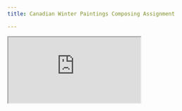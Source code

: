 ```yaml
---
title: Canadian Winter Paintings Composing Assignment

---
```


<div class='iframe-container'>
<iframe class='iframe' src="https://docs.google.com/document/d/e/2PACX-1vS8zQeoNNHgMVwuN6F4MZKnD6L-kJq1Uru8yAKqCwXR79kb34wmxQPYnoaVH2B4TOCIRa7cN6wONJUS/pub?embedded=true" allowfullscreen></iframe>
</div>